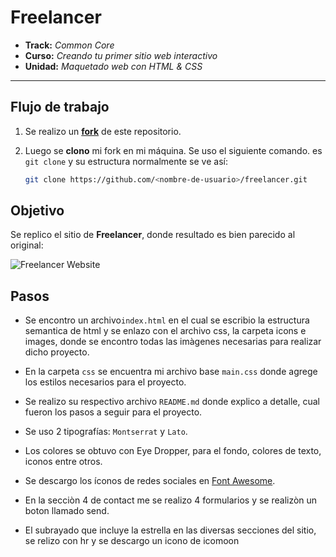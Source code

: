 # Freelancer

* **Track:** _Common Core_
* **Curso:** _Creando tu primer sitio web interactivo_
* **Unidad:** _Maquetado web con HTML & CSS_

***

## Flujo de trabajo

1. Se realizo un [**fork**](https://gist.github.com/ivandevp/1de47ae69a5e139a6622d78c882e1f74)
   de este repositorio.

2. Luego se **clono** mi fork en mi máquina. Se uso el siguiente comando.
   es `git clone` y su estructura normalmente se ve así:

   ```bash
   git clone https://github.com/<nombre-de-usuario>/freelancer.git
   ```

## Objetivo

Se replico el sitio de **Freelancer**, donde resultado
es bien parecido al original:

![Freelancer Website](docs/fullpage.png)

## Pasos

* Se encontro un archivo`index.html` en el cual se escribio la estructura semantica de html y se enlazo con el archivo css, la carpeta icons e images, donde se encontro todas las imàgenes necesarias para realizar dicho proyecto.

* En la carpeta `css` se encuentra mi archivo base `main.css` donde agrege los estilos necesarios para el proyecto.

* Se realizo su respectivo archivo `README.md` donde explico a detalle, cual fueron los pasos a seguir para el proyecto.

* Se uso 2 tipografías: `Montserrat` y `Lato`.

* Los colores se obtuvo con  Eye Dropper, para el fondo, colores de texto, iconos entre otros.

* Se descargo los íconos de redes sociales en [Font Awesome](http://fontawesome.io/).

* En la secciòn 4 de contact me se realizo 4 formularios y se realizòn un boton llamado send.

* El subrayado que incluye la estrella en las diversas secciones del sitio, se relizo con hr y se descargo un icono de icomoon


